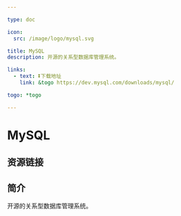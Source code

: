 ```yaml
---

type: doc

icon:
  src: /image/logo/mysql.svg

title: MySQL
description: 开源的关系型数据库管理系统。

links:
  - text: ⏬下载地址
    link: &togo https://dev.mysql.com/downloads/mysql/

togo: *togo

---
```


<ShowLogo />

# MySQL

<ShowBreadcrumb />

## 资源链接

<ShowLinks />

## 简介

开源的关系型数据库管理系统。